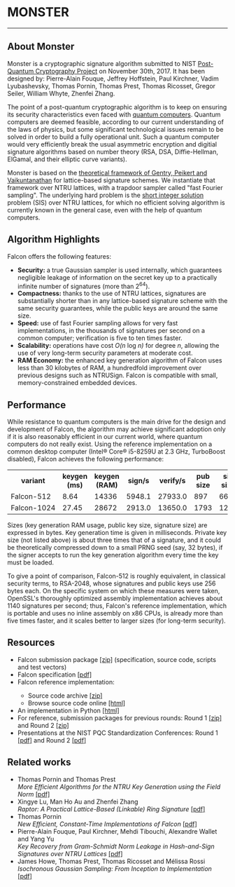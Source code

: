 # MONSTER

<!DOCTYPE html>
<html>
<head>
<meta charset="utf-8" />
<meta http-equiv="Content-Type" content="text/html; charset=utf-8" />
<meta http-equiv="x-ua-compatible" content="ie=edge,chrome=1" />

<meta name="description" content="" />
<meta name="keywords" content="" />

<meta http-equiv="Content-Language" content="EN" />
<meta name="Language" content="EN" />
<meta name="viewport" content="width=960, initial-scale=0.33, maximum-sclae=1" />
<link rel="stylesheet" href="default.css" />
</head>

<body>


<hr />

<h2>About <span class="falconfont">Monster</span></h2>

<p><span class="falconfont">Monster</span> is a cryptographic signature
algorithm submitted to NIST <a
href="https://csrc.nist.gov/projects/post-quantum-cryptography">Post-Quantum
Cryptography Project</a> on November 30th, 2017. It has been designed
by: Pierre-Alain Fouque, Jeffrey Hoffstein, Paul Kirchner, Vadim
Lyubashevsky, Thomas Pornin, Thomas Prest, Thomas Ricosset, Gregor
Seiler, William Whyte, Zhenfei Zhang.</p>

<p>The point of a post-quantum cryptographic algorithm is to keep on
ensuring its security characteristics even faced with <a
href="https://en.wikipedia.org/wiki/Quantum_computing">quantum
computers</a>. Quantum computers are deemed feasible, according to our
current understanding of the laws of physics, but some significant
technological issues remain to be solved in order to build a fully
operational unit. Such a quantum computer would very efficiently break
the usual asymmetric encryption and digitial signature algorithms based
on number theory (RSA, DSA, Diffie-Hellman, ElGamal, and their elliptic
curve variants).

<p><span class="falconfont">Monster</span> is based on the <a
href="https://eprint.iacr.org/2007/432">theoretical framework of Gentry,
Peikert and Vaikuntanathan</a> for lattice-based signature schemes. We
instantiate that framework over NTRU lattices, with a trapdoor sampler
called "fast Fourier sampling". The underlying hard problem is the <a
href="https://en.wikipedia.org/wiki/Short_integer_solution_problem">short
integer solution</a> problem (SIS) over NTRU lattices, for which no
efficient solving algorithm is currently known in the general case, even
with the help of quantum computers.</p>

<h2>Algorithm Highlights</h2>

<p><span class="falconfont">Falcon</span> offers the following features:</p>
<ul>
<li><strong>Security:</strong> a true Gaussian sampler is used internally,
which guarantees negligible leakage of information on the secret key up to
a practically infinite number of signatures (more than 2<sup>64</sup>).
<li><strong>Compactness:</strong> thanks to the use of NTRU lattices,
signatures are substantially shorter than in any lattice-based signature
scheme with the same security guarantees, while the public keys are
around the same size.</li>
<li><strong>Speed:</strong> use of fast Fourier sampling allows for very
fast implementations, in the thousands of signatures per second on a
common computer; verification is five to ten times faster.</li>
<li><strong>Scalability:</strong> operations have cost <em>O(n</em> log
<em>n)</em> for degree <em>n</em>, allowing the use of very long-term
security parameters at moderate cost.
<li><strong>RAM Economy:</strong> the enhanced key generation algorithm
of <span class="falconfont">Falcon</span> uses less than 30 kilobytes
of RAM, a hundredfold improvement over previous designs such as
NTRUSign. <span class="falconfont">Falcon</span> is compatible with
small, memory-constrained embedded devices.</li>
</ul>

<h2>Performance</h2>

<p>While resistance to quantum computers is the main drive for the
design and development of <span class="falconfont">Falcon</span>, the
algorithm may achieve significant adoption only if it is also reasonably
efficient in our current world, where quantum computers do not really
exist. Using the reference implementation on a common desktop computer
(Intel® Core® i5-8259U at 2.3 GHz, TurboBoost disabled), <span
class="falconfont">Falcon</span> achieves the following performance:</p>

<table>
<tr class="titlerow">
  <th>variant</th>
  <th>keygen (ms)</th>
  <th>keygen (RAM)</th>
  <th>sign/s</th>
  <th>verify/s</th>
  <th>pub size</th>
  <th>sig size</th>
</tr>
<tr>
  <td><span class="falconfont">Falcon</span>-512</td>
  <td class="values">8.64</td>
  <td class="values">14336</td>
  <td class="values">5948.1</td>
  <td class="values">27933.0</td>
  <td class="values">897</td>
  <td class="values">666</td>
</tr>
<tr>
  <td><span class="falconfont">Falcon</span>-1024</td>
  <td class="values">27.45</td>
  <td class="values">28672</td>
  <td class="values">2913.0</td>
  <td class="values">13650.0</td>
  <td class="values">1793</td>
  <td class="values">1280</td>
</tr>
</table>

<p>Sizes (key generation RAM usage, public key size, signature size) are
expressed in bytes. Key generation time is given in milliseconds.
Private key size (not listed above) is about three times that of a
signature, and it could be theoretically compressed down to a small PRNG
seed (say, 32 bytes), if the signer accepts to run the key generation
algorithm every time the key must be loaded.</p>

<p>To give a point of comparison, <span
class="falconfont">Falcon</span>-512 is roughly equivalent, in classical
security terms, to RSA-2048, whose signatures and public keys use 256
bytes each. On the specific system on which these measures were taken,
OpenSSL's thoroughly optimized assembly implementation achieves about
1140 signatures per second; thus, <span
class="falconfont">Falcon</span>'s reference implementation, which is
portable and uses no inline assembly on x86 CPUs, is already more than
five times faster, and it scales better to larger sizes (for long-term
security).</p>

<h2>Resources</h2>

<ul>
<li><span class="falconfont">Falcon</span> submission package <a href="https://falcon-sign.info/falcon-round3.zip">[zip]</a> (specification, source code, scripts and test vectors)</li>
<li><span class="falconfont">Falcon</span> specification <a href="https://falcon-sign.info/falcon.pdf">[pdf]</a></li>
<li><span class="falconfont">Falcon</span> reference implementation:</li>
  <ul>
  <li>Source code archive <a href="https://falcon-sign.info/Falcon-impl-round3.zip">[zip]</a></li>
  <li>Browse source code online <a href="https://falcon-sign.info/impl/falcon.h.html">[html]</a></li>
  </ul>
<li>An implementation in Python <a href="https://github.com/tprest/falcon.py">[html]</a></li>
<li>For reference, submission packages for previous rounds: Round 1 <a href="https://falcon-sign.info/falcon-round1.zip">[zip]</a> and Round 2 <a href="https://falcon-sign.info/falcon-round2.zip">[zip]</a></li>
<li>Presentations at the NIST PQC Standardization Conferences: Round 1 <a href="https://csrc.nist.gov/CSRC/media/Presentations/Falcon/images-media/Falcon-April2018.pdf">[pdf]</a> and Round 2 <a href="https://csrc.nist.gov/CSRC/media/Presentations/falcon-round-2-presentation/images-media/falcon-prest.pdf">[pdf]</a></li>
</ul>


<h2>Related works</h2>

<ul>
<li>Thomas Pornin and Thomas Prest <br>
  <i>More Efficient Algorithms for the NTRU Key Generation using the Field Norm</i> <a href="https://eprint.iacr.org/2019/015.pdf">[pdf]</a>
<li> Xingye Lu, Man Ho Au and Zhenfei Zhang <br>
  <i> Raptor: A Practical Lattice-Based (Linkable) Ring Signature</i> <a href="https://eprint.iacr.org/2018/857.pdf">[pdf]</a>
<li> Thomas Pornin <br>
  <i> New Efficient, Constant-Time Implementations of Falcon</i> <a href="https://eprint.iacr.org/2019/893.pdf">[pdf]</a>
<li> Pierre-Alain Fouque, Paul Kirchner, Mehdi Tibouchi, Alexandre Wallet and Yang Yu <br>
  <i> Key Recovery from Gram-Schmidt Norm Leakage in Hash-and-Sign Signatures over NTRU Lattices</i> <a href="https://eprint.iacr.org/2019/1180.pdf">[pdf]</a>
<li> James Howe, Thomas Prest, Thomas Ricosset and Mélissa Rossi <br>
  <i> Isochronous Gaussian Sampling: From Inception to Implementation</i> <a href="https://eprint.iacr.org/2019/1411.pdf">[pdf]</a>
</ul>
</body>
</html>
